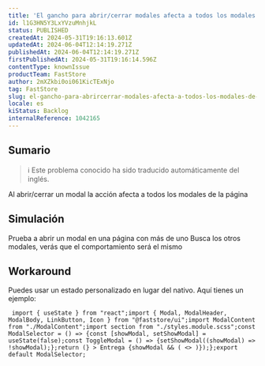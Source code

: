 ```yaml
---
title: 'El gancho para abrir/cerrar modales afecta a todos los modales de la página'
id: l1G3HN5Y3LxYVzuMnhjkL
status: PUBLISHED
createdAt: 2024-05-31T19:16:13.601Z
updatedAt: 2024-06-04T12:14:19.271Z
publishedAt: 2024-06-04T12:14:19.271Z
firstPublishedAt: 2024-05-31T19:16:14.596Z
contentType: knownIssue
productTeam: FastStore
author: 2mXZkbi0oi061KicTExNjo
tag: FastStore
slug: el-gancho-para-abrircerrar-modales-afecta-a-todos-los-modales-de-la-pagina
locale: es
kiStatus: Backlog
internalReference: 1042165
---
```


## Sumario

>ℹ️ Este problema conocido ha sido traducido automáticamente del inglés.


Al abrir/cerrar un modal la acción afecta a todos los modales de la página


##

## Simulación


Prueba a abrir un modal en una página con más de uno
Busca los otros modales, verás que el comportamiento será el mismo



## Workaround


Puedes usar un estado personalizado en lugar del nativo. Aquí tienes un ejemplo:

     import { useState } from "react";import { Modal, ModalHeader, ModalBody, LinkButton, Icon } from "@faststore/ui";import ModalContent from "./ModalContent";import section from "./styles.module.scss";const ModalSelector = () => {const [showModal, setShowModal] = useState(false);const ToggleModal = () => {setShowModal((showModal) => !showModal);};return (} > Entrega {showModal && ( <> )});};export default ModalSelector;





